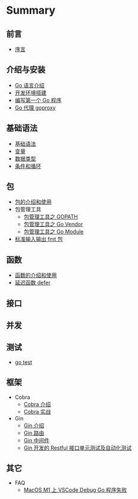 # Summary

## 前言

- [序言](README.md)

## 介绍与安装

- [Go 语言介绍](introduction/golang-introduce.md)
- [开发环境搭建](introduction/install.md)
- [编写第一个 Go 程序](introduction/first-golang-program.md)
- [Go 代理 goproxy](introduction/goproxy.md)

## 基础语法

- [基础语法](basics/basic-syntax.md)
- [变量](basics/variables.md)
- [数据类型](basics/data-types.md)
- [条件和循环](basics/conditions-and-loops.md)

## 包

- [包的介绍和使用](packages/packages.md)
- 包管理工具
  - [包管理工具之 GOPATH](packages/gopath.md)
  - [包管理工具之 Go Vendor](packages/govendor.md)
  - [包管理工具之 Go Module](packages/gomodule.md)
- [标准输入输出 fmt 包](packages/fmt-package.md)

## 函数

- [函数的介绍和使用](functions/functions.md)
- [延迟函数 defer](functions/defer.md)

## 接口

## 并发

## 测试

- [go test](test/go-test.md)

## 框架

- Cobra
  - [Cobra 介绍](framework/cobra/cobra.md)
  - [Cobra 实战](framework/cobra/cobra-in-practice.md)
- Gin
  - [Gin 介绍](framework/gin/gin.md)
  - [Gin 路由](framework/gin/gin-route.md)
  - [Gin 中间件](framework/gin/gin-middleware.md)
  - [Gin 开发的 Restful 接口单元测试及自动化测试](framework/gin/gin-restful-interface-unit-test.md)

## 其它

- FAQ
  - [MacOS M1 上 VSCode Debug Go 程序失败](faq/failed-to-debug-golang-code-with-vscode-on-mac-m1.md)

